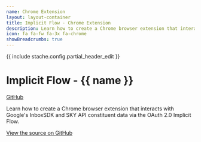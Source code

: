 ```yaml
---
name: Chrome Extension
layout: layout-container
title: Implicit Flow - Chrome Extension
description: Learn how to create a Chrome browser extension that interacts with Google's InboxSDK and SKY API constituent data via the OAuth 2.0 Implicit Flow.
icon: fa fa-fw fa-3x fa-chrome
showBreadcrumbs: true
---
```


{{ include stache.config.partial_header_edit }}

# Implicit Flow - {{ name }}

<a class="btn btn-primary" href="{{ stache.config.github_repo_implicit_flow_chrome_extension }}" target="blank"><i class="fa fa-github fa-lg"></i> GitHub</a>

Learn how to create a Chrome browser extension that interacts with Google's InboxSDK and SKY API constituent data via the OAuth 2.0 Implicit Flow.

<a href="{{ stache.config.github_repo_implicit_flow_chrome_extension }}" target="_blank">View the source on GitHub <i class="fa fa-external-link"></i></a>

